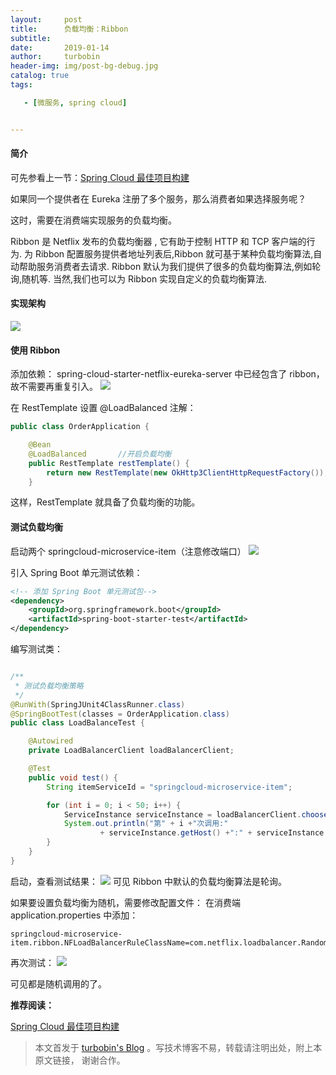 ```yaml
---
layout:     post
title:      负载均衡：Ribbon
subtitle:   
date:       2019-01-14
author:     turbobin
header-img: img/post-bg-debug.jpg
catalog: true
tags:

   - [微服务, spring cloud]


---
```


#### 简介

可先参看上一节：[Spring Cloud 最佳项目构建](https://turbobin.github.io/2019/01/10/best-springcloud-practice/)

如果同一个提供者在 Eureka 注册了多个服务，那么消费者如果选择服务呢？

这时，需要在消费端实现服务的负载均衡。

Ribbon 是 Netflix 发布的负载均衡器 , 它有助于控制 HTTP 和 TCP 客户端的行为. 为 Ribbon 配置服务提供者地址列表后,Ribbon 就可基于某种负载均衡算法,自动帮助服务消费者去请求. Ribbon 默认为我们提供了很多的负载均衡算法,例如轮询,随机等. 当然,我们也可以为 Ribbon 实现自定义的负载均衡算法.

#### 实现架构
![](http://plsbxlixi.bkt.clouddn.com/FvhcWfz-H28TJrVo_nL_QxlW7gCc)

#### 使用 Ribbon
添加依赖：
spring-cloud-starter-netflix-eureka-server 中已经包含了 ribbon，故不需要再重复引入。
![](http://plsbxlixi.bkt.clouddn.com/Fi6dTsZyC9qacHbsU0dEa-doTv20)

在 RestTemplate 设置 @LoadBalanced 注解：

```java
public class OrderApplication {

    @Bean
    @LoadBalanced       //开启负载均衡
    public RestTemplate restTemplate() {
        return new RestTemplate(new OkHttp3ClientHttpRequestFactory());
    }

```
这样，RestTemplate 就具备了负载均衡的功能。

#### 测试负载均衡
启动两个 springcloud-microservice-item（注意修改端口）
![](http://plsbxlixi.bkt.clouddn.com/Flz750EQrlyhmj6p0keSZgNzWAxq)

引入 Spring Boot 单元测试依赖：

```xml
<!-- 添加 Spring Boot 单元测试包-->
<dependency>
    <groupId>org.springframework.boot</groupId>
    <artifactId>spring-boot-starter-test</artifactId>
</dependency>
```

编写测试类：

```java

/**
 * 测试负载均衡策略
 */
@RunWith(SpringJUnit4ClassRunner.class)
@SpringBootTest(classes = OrderApplication.class)
public class LoadBalanceTest {

    @Autowired
    private LoadBalancerClient loadBalancerClient;

    @Test
    public void test() {
        String itemServiceId = "springcloud-microservice-item";

        for (int i = 0; i < 50; i++) {
            ServiceInstance serviceInstance = loadBalancerClient.choose(itemServiceId);
            System.out.println("第" + i +"次调用:"
                    + serviceInstance.getHost() +":" + serviceInstance.getPort());
        }
    }
}

```
启动，查看测试结果：
![](http://plsbxlixi.bkt.clouddn.com/FpX7Vx7bdSAg4NxZCnz_DjN6ArSC)
可见 Ribbon 中默认的负载均衡算法是轮询。

如果要设置负载均衡为随机，需要修改配置文件：
在消费端 application.properties 中添加：

```properties
springcloud-microservice-item.ribbon.NFLoadBalancerRuleClassName=com.netflix.loadbalancer.RandomRule
```

再次测试：
![](http://plsbxlixi.bkt.clouddn.com/FsbcY9lf8kWNStPbZNU5SpZJ_Ai2)

可见都是随机调用的了。



**推荐阅读：**

[Spring Cloud 最佳项目构建 ](https://turbobin.github.io/2019/01/10/best-springcloud-practice/)



> 本文首发于 [turbobin's Blog](https://turbobin.github.io/) 。写技术博客不易，转载请注明出处，附上本原文链接， 谢谢合作。